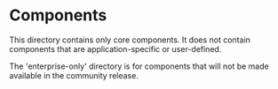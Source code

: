 # Components

This directory contains only core components.  It does not contain
components that are application-specific or user-defined.

The 'enterprise-only' directory is for components that will not be
made available in the community release.



